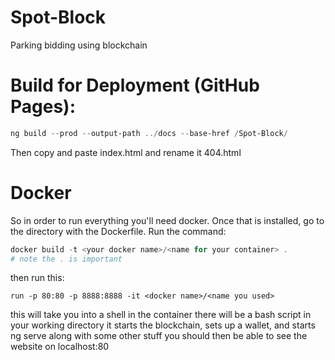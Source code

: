 # Spot-Block

Parking bidding using blockchain

# Build for Deployment (GitHub Pages):

```Powershell
ng build --prod --output-path ../docs --base-href /Spot-Block/
```

Then copy and paste index.html and rename it 404.html

# Docker

So in order to run everything you'll need docker. Once that is installed, go to
the directory with the Dockerfile. Run the command:

```Powershell
docker build -t <your docker name>/<name for your container> .
# note the . is important
```

then run this:

```
run -p 80:80 -p 8888:8888 -it <docker name>/<name you used>
```

this will take you into a shell in the container there will be a bash script in
your working directory it starts the blockchain, sets up a wallet, and starts ng
serve along with some other stuff you should then be able to see the website on
localhost:80
